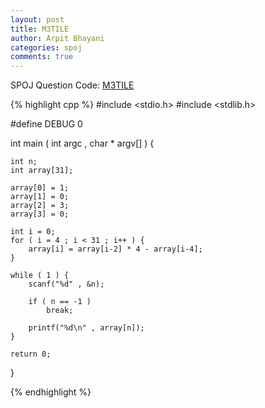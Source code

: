 ```yaml
---
layout: post
title: M3TILE
author: Arpit Bhayani
categories: spoj
comments: true
---
```


SPOJ Question Code: [M3TILE](http://www.spoj.com/problems/M3TILE/)

{% highlight cpp %}
#include <stdio.h>
#include <stdlib.h>

#define DEBUG 0

int main ( int argc , char * argv[] ) {

	int n;
	int array[31];

	array[0] = 1;
	array[1] = 0;
	array[2] = 3;
	array[3] = 0;

	int i = 0;
	for ( i = 4 ; i < 31 ; i++ ) {
		array[i] = array[i-2] * 4 - array[i-4];
	}

	while ( 1 ) {
		scanf("%d" , &n);

		if ( n == -1 )
			break;

		printf("%d\n" , array[n]);
	}

	return 0;
}

{% endhighlight %}